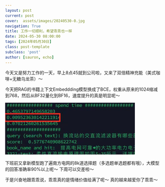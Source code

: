 ```yaml
---
layout: post
current: post
cover:  assets/images/20240530-0.jpg
navigation: True
title: 工作一切顺利，希望乖乖也一样
date: 2024-05-30 08:00:00
tags: [2024年05月30日]
class: post-template
subclass: 'post'
author: [sauron, echo]
---
```


<p>今天又是努力工作的一天，早上8点45就到公司啦，又来了双倍精神充能（美式咖啡+无糖乌龙茶）～</p>

<p>今天把RAG的书籍上下文Embeddding模型换成了BCE，权重从原来的1024缩减到768，然后从BF32量化到BF16，速度提升的真是明显呢～</p>
<p><img src="assets/images/20240530-1.jpg" alt="20240503-1" width="420" /></p>
<p>下班前又拿新模型跑了遍南方电网的8k道选择题（多选题单选题都有哦），大模型的回答准确率90%以上呢～ 下周可以交差啦～</p>
<p>于是兴奋地跟乖乖说，乖乖真的是情绪价值给满了呢～ 真的越来越爱你了乖乖～</p>